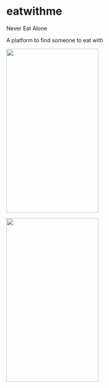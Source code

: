 # eatwithme
Never Eat Alone

A platform to find someone to eat with

[<img src="https://cloud.githubusercontent.com/assets/7908951/8146900/fcf40404-1285-11e5-81cb-6db29031c7f9.png" width=240 height=427>](wow)

[<img src="https://cloud.githubusercontent.com/assets/7908951/8146910/7d9ecb66-1286-11e5-8efd-4063621978c8.png" width=240 height=427>](wow)
